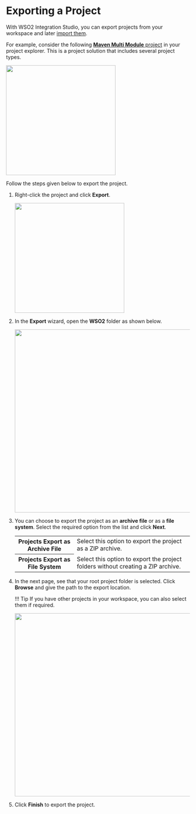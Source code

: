 # Exporting a Project

With WSO2 Integration Studio, you can export projects from your workspace and later [import them](../importing-projects).

For example, consider the following [**Maven Multi Module** project](../create-multi-maven-project) in your project explorer. This is a project solution that includes several project types.

<img src="../../assets/img/create_project/proj_explorer_mmm_proj_2.png" width="300">

Follow the steps given below to export the project.   

1.  Right-click the project and click **Export**.

    <img src="../../assets/img/create_project/export_project_option.png" width="300">

2.  In the **Export** wizard, open the **WSO2** folder as shown below.

    <img src="../../assets/img/create_project/export_dialog_1.png" width="500">

3.  You can choose to export the project as an **archive file** or as a **file system**. Select the required option from the list and click **Next**.

    <table>
        <tr>
            <th>
                Projects Export as Archive File
            </th>
            <td>
                Select this option to export the project as a ZIP archive.
            </td>
        </tr>
        <tr>
            <th>
                Projects Export as File System
            </th>
            <td>
                Select this option to export the project folders without creating a ZIP archive.
            </td>
        </tr>
    </table>
    
4.  In the next page, see that your root project folder is selected. Click **Browse** and give the path to the export location. 

    !!! Tip
        If you have other projects in your workspace, you can also select them if required.

    <img src="../../assets/img/create_project/export_dialog_2.png" width="500">


5.  Click **Finish** to export the project.
